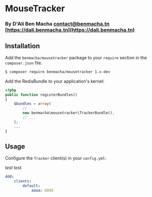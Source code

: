 # MouseTracker #
### By D'Ali Ben Macha <contact@benmacha.tn> [https://dali.benmacha.tn](https://dali.benmacha.tn) ###
## Installation ##

Add the `benmacha/mousetracker` package to your `require` section in the `composer.json` file.

``` bash
$ composer require benmacha/mousetracker 1.x-dev
```

Add the RedisBundle to your application's kernel:

``` php
<?php
public function registerBundles()
{
    $bundles = array(
        // ...
        new benmacha\mousetracker\TrackerBundle(),
        // ...
    );
    ...
}
```

## Usage ##

Configure the `Tracker` client(s) in your `config.yml`:

_test test._

``` yaml
ddd:
    clients:
        default:
            aaaa: dddd
```